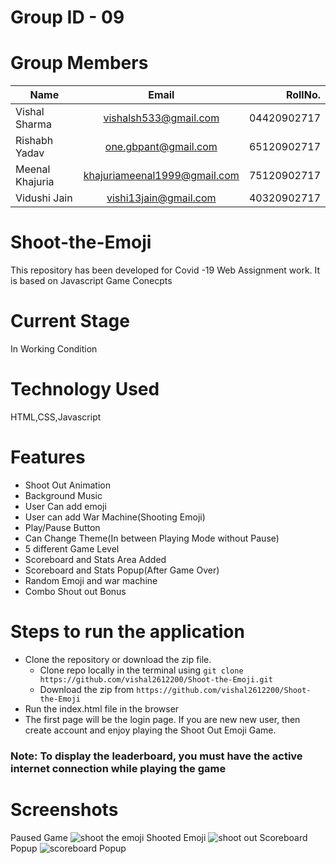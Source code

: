 # Group ID - 09
# Group Members


| Name             |      Email                    |  RollNo.    |
|------------------|:-----------------------------:|------------:|
| Vishal Sharma    |  vishalsh533@gmail.com        | 04420902717 |
| Rishabh Yadav    |  one.gbpant@gmail.com         | 65120902717 |
| Meenal Khajuria  |  khajuriameenal1999@gmail.com | 75120902717 |
| Vidushi Jain	   |  vishi13jain@gmail.com        | 40320902717 |




# Shoot-the-Emoji
This repository has been developed for Covid -19 Web Assignment work. It is based on Javascript Game Conecpts
# Current Stage
In Working Condition
# Technology Used
HTML,CSS,Javascript
# Features

- Shoot Out Animation
- Background Music
- User Can add emoji
- User can add War Machine(Shooting Emoji)
- Play/Pause Button
- Can Change Theme(In between Playing Mode without Pause)
- 5 different Game Level
- Scoreboard and Stats Area Added
- Scoreboard and Stats Popup(After Game Over)
- Random Emoji and war machine
- Combo Shout out Bonus


# Steps to run the application
* Clone the repository or download the zip file.
  - Clone repo locally in the terminal using  ```git clone https://github.com/vishal2612200/Shoot-the-Emoji.git```
  - Download the zip from ```https://github.com/vishal2612200/Shoot-the-Emoji```
* Run the index.html file in the browser
* The first page will be the login page. If you are new new user, then create account and enjoy playing the Shoot Out Emoji Game.


### Note: To display the leaderboard, you must have the active internet connection while playing the game



# Screenshots
Paused Game
![shoot the emoji](https://user-images.githubusercontent.com/37480057/80604162-00e0bf80-8a4f-11ea-8fb6-9d346b6f36f8.png)
Shooted Emoji
![shoot out](https://user-images.githubusercontent.com/37480057/80604172-050cdd00-8a4f-11ea-8a23-39ada5958f93.png)
Scoreboard Popup
![scoreboard Popup](https://user-images.githubusercontent.com/37480057/80604223-16ee8000-8a4f-11ea-85cb-2f427029561e.png)
